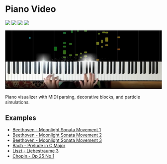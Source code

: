 # Piano Video

![](https://shields.io/github/repo-size/huangpatrick16777216/piano_video)
![](https://shields.io/github/issues/huangpatrick16777216/piano_video)
![](https://shields.io/github/issues-pr/huangpatrick16777216/piano_video)
![](https://shields.io/github/license/huangpatrick16777216/piano_video)

![preview](/images/aeolian_harp.jpg)

Piano visualizer with MIDI parsing, decorative blocks, and particle simulations.

## Examples

* [Beethoven - Moonlight Sonata Movement 1](https://www.youtube.com/watch?v=l3jw24EY0EA)
* [Beethoven - Moonlight Sonata Movement 2](https://www.youtube.com/watch?v=lIw380uwtc0)
* [Beethoven - Moonlight Sonata Movement 3](https://www.youtube.com/watch?v=0k1fm5vD5LM)
* [Bach - Prelude in C Major](https://www.youtube.com/watch?v=EGHkEqmVe4A)
* [Liszt - Liebestraume 3](https://www.youtube.com/watch?v=ng9E2zNTN5Y)
* [Chopin - Op 25 No 1](https://www.youtube.com/watch?v=GzIjygdvgAA)

[docs]: https://github.com/HuangPatrick16777216/piano_video/wiki

